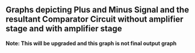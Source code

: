 ## Graphs depicting Plus and Minus Signal and the resultant Comparator Circuit without amplifier stage and with amplifier stage
**Note: This will be upgraded and this graph is not final output graph**
